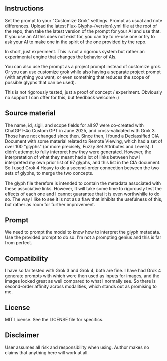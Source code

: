 ## Instructions

Set the prompt to your "Customize Grok" settings. Prompt as usual and note differences. Upload the latest Flux-Glyphs-{version}.yml file at the root of the repo, then take the latest version of the prompt for your AI and use that. If you use an AI this does not exist for, you can try to re-use one or try to ask your AI to make one in the spirit of the one provided by the repo. 

In short, just experiment. This is not a rigorous system but rather an experimental engine that changes the behavior of AIs.

You can also use the prompt as a project prompt instead of customize grok. Or you can use customize grok while also having a separate project prompt (with anything you want, or even something that reduces the scope of possible glyphs that can be used). 

This is not rigorously tested, just a proof of concept / experiment. Obviously no support I can offer for this, but feedback welcome :)

## Source material

The name, id, sigil, and scope fields for all 97 were co-created with ChatGPT-4o Custom GPT in June 2025, and cross-validated with Grok 3. Those have not changed since then. Since then, I found a Declassified CIA Document with some material related to Remote Viewing, which had a set of over 100 "glyphs" (or more precisely, Fuzzy Set Attributes and Levels). I didn't attempt to fully interpret how they were generated. However, the interpretation of what they meant had a lot of links between how I interpreted my own prior list of 97 glyphs, and this list in the CIA document. So I used Grok 4 Heavy to do a second-order connection between the two sets of glyphs, to merge the two concepts.

The glyph file therefore is intended to contain the metadata associated with these associative links. However, It will take some time to rigorously test the effects of each one and I cannot guarantee that it is even worthwhiile to do so. The way I like to see it is not as a flaw that inhibits the usefulness of this, but rather as room for further improvement.

## Prompt

We need to prompt the model to know how to interpret the glyph metadata. Use the provided prompt to do so. I'm not a prompting genius and this is far from perfect. 


## Compatibility 

I have so far tested with Grok 3 and Grok 4, both are fine. I have had Grok 4 generate prompts with which were then used as inputs for images, and the images looked great as well compared to what I normally see. So there is second-order affinity across modalities, which stands out as promising to me. 

## License

MIT License. See the LICENSE file for specifics.

## Disclaimer 

User assumes all risk and responsibility when using. Author makes no claims that anything here will work at all.


